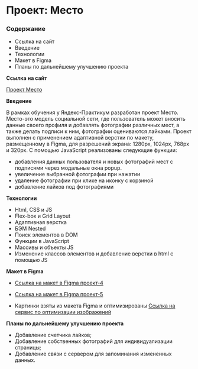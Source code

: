 # Проект: Место

### Содержание
* Ссылка на сайт
* Введение
* Технологии
* Макет в Figma
* Планы по дальнейшему улучшению проекта

**Ссылка на сайт**

[Проект Место](https://andrey-grishkov.github.io/mesto/)

**Введение**

В рамках обучения у Яндекс-Практикум разработан проект Место.
Место-это модель социальной сети, где пользователь может
вносить данные своего профиля и добавлять фотографии различных мест, а также делать подписи к ним,
фотографии оцениваются лайками.
Проект выполнен с применением адаптивной верстки по макету, размещенному в Figma, для разрешений экрана: 1280px, 1024px, 768px и 320px.
С помощью JavaScript реализованы следующие функции:
* добавления данных пользователя и новых фотографий мест с подписями через модальные окна popup.
* увеличение выбранной фотографии при нажатии
* удаление фотографии при клике на иконку с корзиной
* добавление лайков под фотографиями

**Технологии**

* Html, CSS и JS
* Flex-box и Grid Layout
* Адаптивная верстка
* БЭМ Nested
* Поиск элементов в DOM
* Функции в JavaScript
* Массивы и объекты JS  
* Изменение классов элементов и добавление верстки в html с помощью JS

**Макет в Figma**

*  [Ссылка на макет в Figma проект-4](https://www.figma.com/file/2cn9N9jSkmxD84oJik7xL7/JavaScript.-Sprint-4?node-id=0%3A1)

*  [Ссылка на макет в Figma проект-5](https://www.figma.com/file/bjyvbKKJN2naO0ucURl2Z0/JavaScript.-Sprint-5?node-id=0%3A1)
   
* Картинки взяты из макета Figma и оптимизированы
  [Ссылка на сервис по оптимизации изображений](https://tinypng.com/)

**Планы по дальнейшему улучшению проекта**

* Добавление счетчика лайков;
* Добавление собственных фотографий для индивидуализации страницы;  
* Добавление связи с сервером для запоминания измененных данных.



